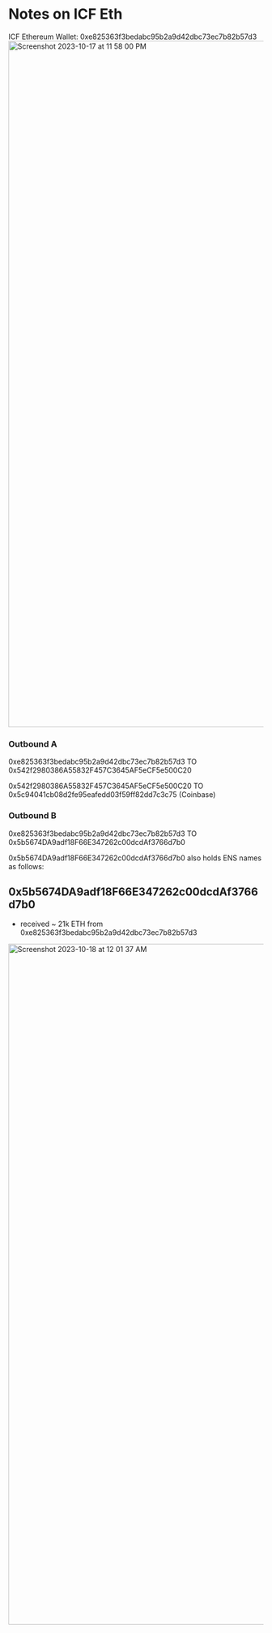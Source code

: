 # Notes on ICF Eth 

ICF Ethereum Wallet: 0xe825363f3bedabc95b2a9d42dbc73ec7b82b57d3
<img width="1353" alt="Screenshot 2023-10-17 at 11 58 00 PM" src="https://github.com/gaiaus/ICF/assets/146326929/6e4540fb-1fc2-4c39-a267-39f8cba43862">

### Outbound A
0xe825363f3bedabc95b2a9d42dbc73ec7b82b57d3
TO
0x542f2980386A55832F457C3645AF5eCF5e500C20


0x542f2980386A55832F457C3645AF5eCF5e500C20
TO
0x5c94041cb08d2fe95eafedd03f59ff82dd7c3c75 (Coinbase)

### Outbound B

0xe825363f3bedabc95b2a9d42dbc73ec7b82b57d3
TO 
0x5b5674DA9adf18F66E347262c00dcdAf3766d7b0

0x5b5674DA9adf18F66E347262c00dcdAf3766d7b0 also holds ENS names as follows:


## 0x5b5674DA9adf18F66E347262c00dcdAf3766d7b0
* received ~ 21k ETH from 0xe825363f3bedabc95b2a9d42dbc73ec7b82b57d3

<img width="1342" alt="Screenshot 2023-10-18 at 12 01 37 AM" src="https://github.com/gaiaus/ICF/assets/146326929/76554b63-86f2-421d-bd63-6d14c2ce2c25">
